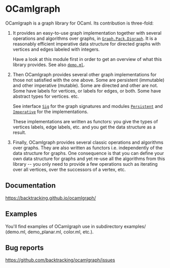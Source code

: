 # OCamlgraph

OCamlgraph is a graph library for OCaml. Its contribution is three-fold:

1. It provides an easy-to-use graph implementation together with several
   operations and algorithms over graphs, in [`Graph.Pack.Digraph`](https://backtracking.github.io/ocamlgraph/ocamlgraph/Graph/Pack/Digraph/index.html).
   It is a reasonably efficient imperative data structure for directed graphs
   with vertices and edges labeled with integers.

   Have a look at this module first in order to get an overview of what
   this library provides. See also [`demo.ml`](https://github.com/backtracking/ocamlgraph/blob/master/examples/demo.ml).

2. Then OCamlgraph provides several other graph implementations for those
   not satisfied with the one above. Some are persistent (immutable) and other
   imperative (mutable). Some are directed and other are not.
   Some have labels for vertices, or labels for edges, or both.
   Some have abstract types for vertices. etc.

   See interface [`Sig`](https://backtracking.github.io/ocamlgraph/ocamlgraph/Graph/Sig/index.html)
   for the graph signatures and modules [`Persistent`](https://backtracking.github.io/ocamlgraph/ocamlgraph/Graph/Persistent/index.html) and
   [`Imperative`](https://backtracking.github.io/ocamlgraph/ocamlgraph/Graph/Imperative/index.html) for the implementations.

   These implementations are written as functors: you give the types of
   vertices labels, edge labels, etc. and you get the data structure as a
   result.

4. Finally, OCamlgraph provides several classic operations and algorithms
   over graphs. They are also written as functors i.e. independently of the
   data structure for graphs. One consequence is that you can define your own
   data structure for graphs and yet re-use all the algorithms from this
   library -- you only need to provide a few operations such as iterating over
   all vertices, over the successors of a vertex, etc.


## Documentation

https://backtracking.github.io/ocamlgraph/


## Examples

You'll find examples of OCamlgraph use in subdirectory examples/
(demo.ml, demo_planar.ml, color.ml, etc.).


## Bug reports

https://github.com/backtracking/ocamlgraph/issues

